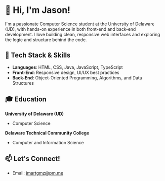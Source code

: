 # 👋 Hi, I'm Jason!

I'm a passionate Computer Science student at the University of Delaware (UD), with hands-on experience in both front-end and back-end development. I love building clean, responsive web interfaces and exploring the logic and structure behind the code.

## 🧠 Tech Stack & Skills
- **Languages**: HTML, CSS, Java, JavaScript, TypeScript
- **Front-End**: Responsive design, UI/UX best practices
- **Back-End**: Object-Oriented Programming, Algorithms, and Data Structures

## 🎓 Education
**University of Delaware (UD)**  
- Computer Science
  
**Delaware Technical Community College**
- Computer and Information Science


## 📫 Let's Connect!
- Email: jmartgmz@pm.me
